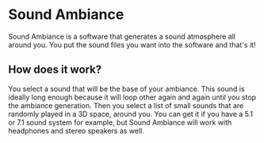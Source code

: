 # Sound Ambiance
Sound Ambiance is a software that generates a sound atmosphere all around you. You put the sound files you want into the software and that's it!

## How does it work?
You select a sound that will be the base of your ambiance. This sound is ideally long enough because it will loop other again and again until you stop the ambiance generation.
Then you select a list of small sounds that are randomly played in a 3D space, around you. You can get it if you have a 5.1 or 7.1 sound system for example, but Sound Ambiance will work with headphones and stereo speakers as well.
